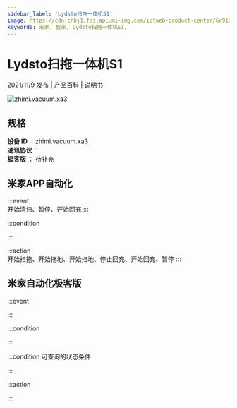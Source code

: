 ```yaml
---
sidebar_label: 'Lydsto扫拖一体机S1'
image: https://cdn.cnbj1.fds.api.mi-img.com/iotweb-product-center/6c9134f2b8b5e6cf7964ac3d4f545a74_1633921566417.png?GalaxyAccessKeyId=AKVGLQWBOVIRQ3XLEW&Expires=9223372036854775807&Signature=gBQFDjmQN2GPKNDmS6dkhrPNI2Y=
keywords: 米家, 智米, Lydsto扫拖一体机S1, 
---
```

# Lydsto扫拖一体机S1

2021/11/9 发布 | [产品百科](https://home.mi.com/webapp/content/baike/product/index.html?model=zhimi.vacuum.xa3/) | [说明书](https://home.mi.com/views/introduction.html?model=zhimi.vacuum.xa3&region=cn)

![zhimi.vacuum.xa3](https://cdn.cnbj1.fds.api.mi-img.com/iotweb-product-center/6c9134f2b8b5e6cf7964ac3d4f545a74_1633921566417.png?GalaxyAccessKeyId=AKVGLQWBOVIRQ3XLEW&Expires=9223372036854775807&Signature=gBQFDjmQN2GPKNDmS6dkhrPNI2Y=)

## 规格  
> 
**设备 ID** ：zhimi.vacuum.xa3  
**通讯协议** ：  
**极客版**  ： 待补充 


## 米家APP自动化  

:::event  
开始清扫、暂停、开始回充
:::

:::condition  

:::

:::action   
开始扫拖、开始拖地、开始扫地、停止回充、开始回充、暂停
:::

## 米家自动化极客版  

:::event  

:::

:::condition  

:::

:::condition 可查询的状态条件  

:::

:::action  

:::

        
